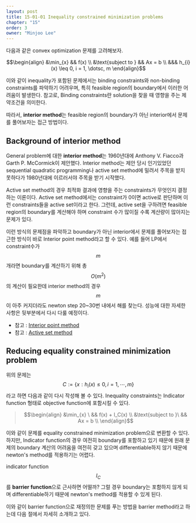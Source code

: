 ```yaml
---
layout: post
title: 15-01-01 Inequality constrained minimization problems
chapter: "15"
order: 3
owner: "Minjoo Lee"
---
```

<script type="text/x-mathjax-config">
MathJax.Hub.Config({
    displayAlign: "center"
});
</script>
다음과 같은 convex optimization 문제를 고려해보자.
>
$$\begin{align}
&\min_{x}           && f(x) \\ 
&\text{subject to } && Ax = b \\
                    &&& h_{i}(x) \leq 0, i = 1, \dotsc, m
\end{align}$$

이와 같이 inequality가 포함된 문제에서는 binding constraints와 non-binding constraints를 파악하기 어려우며, 특히 feasible region의 boundary에서 이러한 어려움이 발생한다. 참고로, Binding constraints란 solution을 찾을 때 영향을 주는 제약조건을 의미한다.

따라서, **interior method**는 feasible region의 boundary가 아닌 interior에서 문제를 풀어보자는 접근 방법이다.

## Background of interior method
General problem에 대한 **interior method**는 1960년대에 Anthony V. Fiacco과 Garth P. McCormick이  제안했다. Interior method는 제안 당시 인기있었던 sequential quadratic programming나 active set method에 밀려서 주목을 받지 못하다가 1980년대에 이르러서야 주목을 받기 시작했다.

Active set method의 경우 최적화 결과에 영향을 주는 constraints가 무엇인지 결정하는 이론이다. Active set method에서는 constraint가 0이면 active로 판단하며 이런 constraints들을 active set이라고 한다. 그런데, active set을 구하려면 feasible region의 boundary를 계산해야 하며 constraint 수가 많이질 수록 계산량이 많아지는 문제가 있다.

이런 방식의 문제점을 파악하고 boundary가 아닌 interior에서 문제를 풀어보자는 접근한 방식이 바로 Interior point method라고 할 수 있다. 예를 들어 LP에서 constraint수가 $$m$$개라면 boundary를 계산하기 위해 총 $$O(m^2)$$의 계산이 필요한데 interior method의 경우 $$m$$이 아주 커지더라도 newton step 20~30번 내에서 해를 찾는다. 성능에 대한 자세한 사항은 뒷부분에서 다시 다룰 예정이다.

* 참고 : [Interior point method](https://en.wikipedia.org/wiki/Interior-point_method)
* 참고 : [Active set method](https://en.wikipedia.org/wiki/Active_set_method)

## Reducing equality constrained minimization problem
위의 문제는 $$C := \{x : h_i(x) \le 0, i = 1, \cdots , m \}$$라고 하면 다음과 같이 다시 작성해 볼 수 있다. Inequality constraints는 Indicator function 형태로 objective function에 포함시킬 수 있다.

>$$\begin{align}
&\min_{x} \ && f(x) + I_C(x) \\
&\text{subject to }\  && Ax = b \\
\end{align}$$

이와 같이 문제를 equality constrained minimization problem으로 변환할 수 있다. 하지만, Indicator function의 경우 여전히 boundary를 포함하고 있기 때문에 원래 문제의 boundary 계산의 어려움을 여전히 갖고 있으며 differentiable하지 않기 때문에 newton's method를 적용하기는 어렵다.

indicator function $$I_C$$를 **barrier function**으로 근사하면 어떨까? 그럴 경우 boundary는 포함하지 않게 되며 differentiable하기 때문에 newton's method를 적용할 수 있게 된다. 

이와 같이 barrier function으로 재정의한 문제를 푸는 방법을 barrier method라고 하는데 다음 절에서 자세히 소개하고 있다.